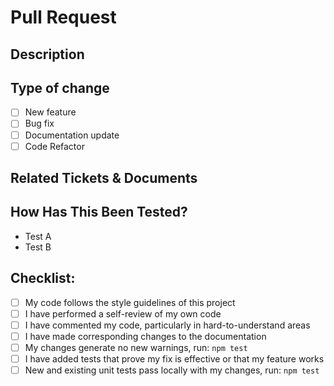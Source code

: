 # Pull Request

## Description
<!--
Please include a summary of the change and which issue is fixed. Please also include relevant motivation and context.
-->

## Type of change

- [ ] New feature
- [ ] Bug fix
- [ ] Documentation update
- [ ] Code Refactor
  
## Related Tickets & Documents

<!--
Please use this format link issue numbers: Fixes/Relates to #123
https://docs.github.com/en/free-pro-team@latest/github/managing-your-work-on-github/linking-a-pull-request-to-an-issue#linking-a-pull-request-to-an-issue-using-a-keyword
-->

## How Has This Been Tested?
<!--
Please describe the tests that you ran to verify your changes. Provide instructions so we can reproduce. Please also list any relevant details for your test configuration.
-->

- Test A
- Test B

## Checklist:

- [ ] My code follows the style guidelines of this project
- [ ] I have performed a self-review of my own code
- [ ] I have commented my code, particularly in hard-to-understand areas
- [ ] I have made corresponding changes to the documentation
- [ ] My changes generate no new warnings, run: `npm test`
- [ ] I have added tests that prove my fix is effective or that my feature works
- [ ] New and existing unit tests pass locally with my changes, run: `npm test`
